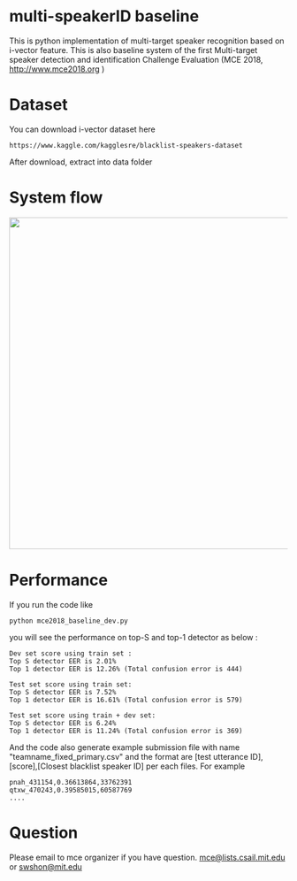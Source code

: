 # multi-speakerID baseline
This is python implementation of multi-target speaker recognition based on i-vector feature. This is also baseline system of the first Multi-target speaker detection and identification Challenge Evaluation (MCE 2018, http://www.mce2018.org )


# Dataset
You can download i-vector dataset here

    https://www.kaggle.com/kagglesre/blacklist-speakers-dataset

After download, extract into data folder

# System flow
<img align="center" width="600" src="https://github.com/swshon/multi-speakerID/blob/master/img/multitarget_baseline_v2.png ">

# Performance
If you run the code like

    python mce2018_baseline_dev.py
    
you will see the performance on top-S and top-1 detector as below :

    Dev set score using train set :
    Top S detector EER is 2.01%
    Top 1 detector EER is 12.26% (Total confusion error is 444)

    Test set score using train set:
    Top S detector EER is 7.52%
    Top 1 detector EER is 16.61% (Total confusion error is 579)

    Test set score using train + dev set:
    Top S detector EER is 6.24%
    Top 1 detector EER is 11.24% (Total confusion error is 369)

And the code also generate example submission file with name "teamname_fixed_primary.csv" and the format are [test utterance ID],[score],[Closest blacklist speaker ID] per each files. For example

    pnah_431154,0.36613864,33762391
    qtxw_470243,0.39585015,60587769
    ....

# Question
Please email to mce organizer if you have question.
mce@lists.csail.mit.edu or swshon@mit.edu

